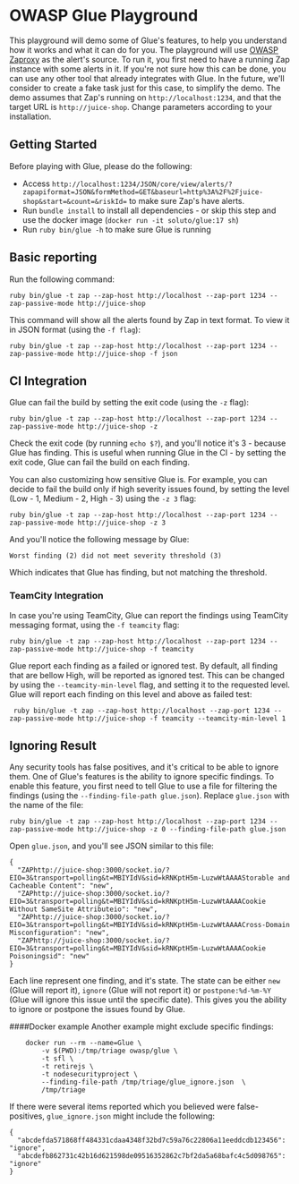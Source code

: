 # OWASP Glue Playground

This playground will demo some of Glue's features, to help you understand how it works and what it can do for you.
The playground will use [OWASP Zaproxy](https://github.com/zaproxy/zaproxy) as the alert's source.
To run it, you first need to have a running Zap instance with some alerts in it. 
If you're not sure how this can be done, you can use any other tool that already integrates with Glue.
In the future, we'll consider to create a fake task just for this case, to simplify the demo.
The demo assumes that Zap's running on `http://localhost:1234`, and that the target URL is `http://juice-shop`. Change parameters according to your installation.

## Getting Started

Before playing with Glue, please do the following:
* Access `http://localhost:1234/JSON/core/view/alerts/?zapapiformat=JSON&formMethod=GET&baseurl=http%3A%2F%2Fjuice-shop&start=&count=&riskId=` to make sure Zap's have alerts.
* Run `bundle install` to install all dependencies - or skip this step and use the docker image (`docker run -it soluto/glue:17 sh`)
* Run `ruby bin/glue -h` to make sure Glue is running

## Basic reporting

Run the following command:

```
ruby bin/glue -t zap --zap-host http://localhost --zap-port 1234 --zap-passive-mode http://juice-shop
```

This command will show all the alerts found by Zap in text format. To view it in JSON format (using the `-f flag`):
```
ruby bin/glue -t zap --zap-host http://localhost --zap-port 1234 --zap-passive-mode http://juice-shop -f json
```

## CI Integration

Glue can fail the build by setting the exit code (using the `-z` flag):
```
ruby bin/glue -t zap --zap-host http://localhost --zap-port 1234 --zap-passive-mode http://juice-shop -z
```
Check the exit code (by running `echo $?`), and you'll notice it's 3 - because Glue has finding. This is useful when running Glue in the CI - by setting the exit code, Glue can fail the build on each finding.

You can also customizing how sensitive Glue is. For example, you can decide to fail the build only if high severity issues found, by setting the level (Low - 1, Medium - 2, High - 3) using the `-z 3` flag:
```
ruby bin/glue -t zap --zap-host http://localhost --zap-port 1234 --zap-passive-mode http://juice-shop -z 3
```
And you'll notice the following message by Glue:
```
Worst finding (2) did not meet severity threshold (3)
```
Which indicates that Glue has finding, but not matching the threshold.

### TeamCity Integration
In case you're using TeamCity, Glue can report the findings using TeamCity messaging format, using the `-f teamcity` flag:
```
ruby bin/glue -t zap --zap-host http://localhost --zap-port 1234 --zap-passive-mode http://juice-shop -f teamcity
```
Glue report each finding as a failed or ignored test. By default, all finding that are bellow High, will be reported as ignored test. This can be changed by using the `--teamcity-min-level` flag, and setting it to the requested level. Glue will report each finding on this level and above as failed test:
```
 ruby bin/glue -t zap --zap-host http://localhost --zap-port 1234 --zap-passive-mode http://juice-shop -f teamcity --teamcity-min-level 1
```

## Ignoring Result
Any security tools has false positives, and it's critical to be able to ignore them.
One of Glue's features is the ability to ignore specific findings. To enable this feature, you first need to tell Glue to use a file for filtering the findings (using the `--finding-file-path glue.json`). Replace `glue.json` with the name of the file:
```
ruby bin/glue -t zap --zap-host http://localhost --zap-port 1234 --zap-passive-mode http://juice-shop -z 0 --finding-file-path glue.json
```
Open `glue.json`, and you'll see JSON similar to this file:
```
{
  "ZAPhttp://juice-shop:3000/socket.io/?EIO=3&transport=polling&t=MBIYIdV&sid=kRNKptH5m-LuzwWtAAAAStorable and Cacheable Content": "new",
  "ZAPhttp://juice-shop:3000/socket.io/?EIO=3&transport=polling&t=MBIYIdV&sid=kRNKptH5m-LuzwWtAAAACookie Without SameSite Attributeio": "new",
  "ZAPhttp://juice-shop:3000/socket.io/?EIO=3&transport=polling&t=MBIYIdV&sid=kRNKptH5m-LuzwWtAAAACross-Domain Misconfiguration": "new",
  "ZAPhttp://juice-shop:3000/socket.io/?EIO=3&transport=polling&t=MBIYIdV&sid=kRNKptH5m-LuzwWtAAAACookie Poisoningsid": "new"
}
```
Each line represent one finding, and it's state. The state can be either `new` (Glue will report it), `ignore` (Glue will not report it) or `postpone:%d-%m-%Y` (Glue will ignore this issue until the specific date). This gives you the ability to ignore or postpone the issues found by Glue.

####Docker example
Another example might exclude specific findings:
```
	docker run --rm --name=Glue \
		-v $(PWD):/tmp/triage owasp/glue \
		-t sfl \
		-t retirejs \
		-t nodesecurityproject \
		--finding-file-path /tmp/triage/glue_ignore.json  \
		/tmp/triage
```
If there were several items reported which you believed were false-positives, `glue_ignore.json` might include the following:
```
{
  "abcdefda571868ff484331cdaa4348f32bd7c59a76c22806a11eeddcdb123456": "ignore",
  "abcdefb862731c42b16d621598de09516352862c7bf2da5a68bafc4c5d098765": "ignore"
}
```